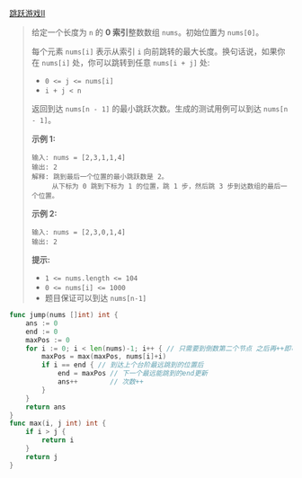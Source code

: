 [跳跃游戏II](https://leetcode.cn/problems/jump-game-ii/?envType=study-plan-v2&envId=top-interview-150)

> 给定一个长度为 `n` 的 **0 索引**整数数组 `nums`。初始位置为 `nums[0]`。
>
> 每个元素 `nums[i]` 表示从索引 `i` 向前跳转的最大长度。换句话说，如果你在 `nums[i]` 处，你可以跳转到任意 `nums[i + j]` 处:
>
> - `0 <= j <= nums[i]` 
> - `i + j < n`
>
> 返回到达 `nums[n - 1]` 的最小跳跃次数。生成的测试用例可以到达 `nums[n - 1]`。
>
>  
>
> **示例 1:**
>
> ```
> 输入: nums = [2,3,1,1,4]
> 输出: 2
> 解释: 跳到最后一个位置的最小跳跃数是 2。
>      从下标为 0 跳到下标为 1 的位置，跳 1 步，然后跳 3 步到达数组的最后一个位置。
> ```
>
> **示例 2:**
>
> ```
> 输入: nums = [2,3,0,1,4]
> 输出: 2
> ```
>
>  
>
> **提示:**
>
> - `1 <= nums.length <= 104`
> - `0 <= nums[i] <= 1000`
> - 题目保证可以到达 `nums[n-1]`



```go
func jump(nums []int) int {
	ans := 0
	end := 0
	maxPos := 0
	for i := 0; i < len(nums)-1; i++ { // 只需要到倒数第二个节点 之后再++即可
		maxPos = max(maxPos, nums[i]+i)
		if i == end { // 到达上个台阶最远跳到的位置后
			end = maxPos // 下一个最远能跳到的end更新
			ans++        // 次数++
		}
	}
	return ans
}
func max(i, j int) int {
	if i > j {
		return i
	}
	return j
}
```

